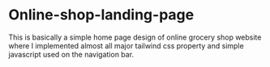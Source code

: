 # Online-shop-landing-page
This is basically a simple home page design of online grocery shop website where I implemented almost all major tailwind css property and simple javascript used on the navigation bar. 
